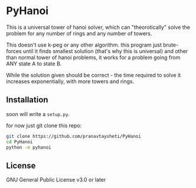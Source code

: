 # PyHanoi

This is a universal tower of hanoi solver, which can "theorotically" solve the
problem for any number of rings and any number of towers.

This doesn't use k-peg or any other algorithm. this program just brute-forces
until it finds smallest solution (that's why this is universal) and other than
normal tower of hanoi problems, it works for a problem going from ANY state A
to state B.

While the solution given should be correct - the time required to solve it
increases exponentially, with more towers and rings.

## Installation

soon will write a `setup.py`.

for now just git clone this repo:

``` bash
git clone https://github.com/pranavtaysheti/PyHanoi
cd PyHanoi
python -m pyhanoi
```

## License

GNU General Public License v3.0 or later
